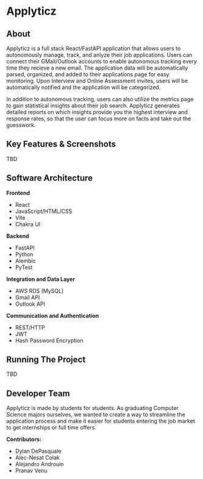 # Applyticz

## About
Applyticz is a full stack React/FastAPI application that allows users to autonomously manage, track, and anlyze their job applications. Users can connect their GMail/Outlook accounts to enable autonomous tracking every time they recieve a new email. The application data will be automatically parsed, organized, and added to their applications page for easy monitoring. Upon Interview and Online Assessment invites, users will be automatically notified and the application will be categorized.

In addition to autonomous tracking, users can also utilize the metrics page to gain statistical insights about their job search. Applyticz generates detailed reports on which insights provide you the highest interview and response rates, so that the user can focus more on facts and take out the guesswork. 

## Key Features & Screenshots
TBD

## Software Architecture
**Frontend**
- React
- JavaScript/HTML/CSS
- Vite
- Chakra UI

**Backend**
- FastAPI
- Python
- Alembic
- PyTest

**Integration and Data Layer**
- AWS RDS (MySQL)
- Gmail API
- Outlook API

**Communication and Authentication**
- REST/HTTP
- JWT
- Hash Password Encryption



## Running The Project
TBD

## Developer Team
Applyticz is made by students for students. As graduating Computer Science majors ourselves, we wanted to create a way to streamline the application process and make it easier for students entering the job market to get internships or full time offers.

**Contributors:**
- Dylan DePasquale
- Alec-Nesat Colak
- Alejandro Androuin
- Pranav Venu

